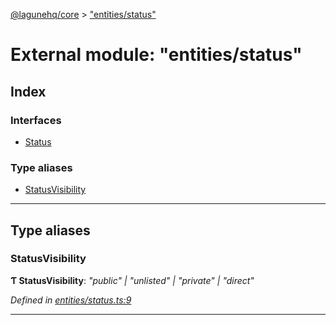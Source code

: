[@lagunehq/core](../README.md) > ["entities/status"](../modules/_entities_status_.md)

# External module: "entities/status"

## Index

### Interfaces

* [Status](../interfaces/_entities_status_.status.md)

### Type aliases

* [StatusVisibility](_entities_status_.md#statusvisibility)

---

## Type aliases

<a id="statusvisibility"></a>

###  StatusVisibility

**Ƭ StatusVisibility**: *"public" \| "unlisted" \| "private" \| "direct"*

*Defined in [entities/status.ts:9](https://github.com/lagunehq/core/blob/35e3f58/src/entities/status.ts#L9)*

___

